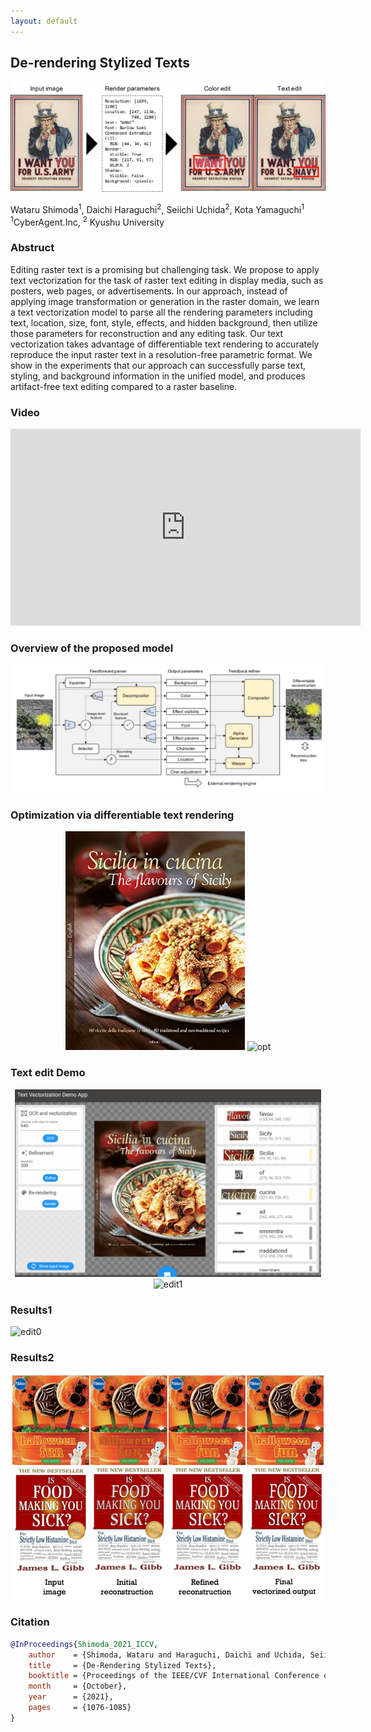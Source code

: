 ```yaml
---
layout: default
---
```


## De-rendering Stylized Texts

![Concept](https://raw.githubusercontent.com/CyberAgentAILab/derendering-text/master/example/concept.jpg)

Wataru Shimoda<sup>1</sup>, Daichi Haraguchi<sup>2</sup>, Seiichi Uchida<sup>2</sup>, Kota Yamaguchi<sup>1</sup>  
<sup>1</sup>CyberAgent.Inc, <sup>2</sup> Kyushu University  

### Abstruct
Editing raster text is a promising but challenging task. We propose to apply text vectorization for the task of raster text editing in display media, such as posters, web pages, or advertisements. In our approach, instead of applying image transformation or generation in the raster domain, we learn a text vectorization model to parse all the rendering parameters including text, location, size, font, style, effects, and hidden background, then utilize those parameters for reconstruction and any editing task. Our text vectorization takes advantage of differentiable text rendering to accurately reproduce the input raster text in a resolution-free parametric format. We show in the experiments that our approach can successfully parse text, styling, and background information in the unified model, and produces artifact-free text editing compared to a raster baseline.

### Video
<div style="text-align: center;">
<iframe width="560" height="315" src="https://www.youtube.com/embed/R8PinaLyci0" title="YouTube video player" frameborder="0" allow="accelerometer; autoplay; clipboard-write; encrypted-media; gyroscope; picture-in-picture" allowfullscreen></iframe>
</div>

### Overview of the proposed model
![Concept](https://raw.githubusercontent.com/CyberAgentAILab/derendering-text/master/example/model.png)

### Optimization via differentiable text rendering
<div align = 'center'>
<img src = "https://raw.githubusercontent.com/CyberAgentAILab/derendering-text/master/example/sample.jpg" title = "inp" height = "350" >
<img src = "https://raw.githubusercontent.com/CyberAgentAILab/derendering-text/master/example/opt.gif" title = "opt" height = "350" >
</div>

### Text edit Demo
<div align = 'center'>
<img src = "https://raw.githubusercontent.com/CyberAgentAILab/derendering-text/master/example/edit0.gif" title = "edit0" height = "300" >
<img src = "https://raw.githubusercontent.com/CyberAgentAILab/derendering-text/master/example/edit1.gif" title = "edit1" height = "300" >
</div>

### Results1
<img src = "https://raw.githubusercontent.com/CyberAgentAILab/derendering-text/master/example/rec0.png" title = "edit0">

### Results2
<img src = "https://raw.githubusercontent.com/CyberAgentAILab/derendering-text/master/example/rec1.png" title = "edit1">

### Citation

```bibtex
@InProceedings{Shimoda_2021_ICCV,
    author    = {Shimoda, Wataru and Haraguchi, Daichi and Uchida, Seiichi and Yamaguchi, Kota},
    title     = {De-Rendering Stylized Texts},
    booktitle = {Proceedings of the IEEE/CVF International Conference on Computer Vision (ICCV)},
    month     = {October},
    year      = {2021},
    pages     = {1076-1085}
}
```
